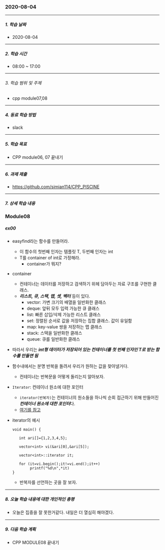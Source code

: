### 2020-08-04

-----
##### 1. 학습 날짜
- 2020-08-04

-----
##### 2. 학습 시간
- 08:00 ~ 17:00
-----
###### 3. 학습 범위 및 주제
- cpp module07,08

-----
##### 4. 동료 학습 방법
- slack

-----
##### 5. 학습 목표
- CPP module06, 07 끝내기

-----
##### 6. 과제 제출
- https://github.com/simian114/CPP_PISCINE

-----
##### 7. 상세 학습 내용

### Module08

##### ex00

- easyfind라는 함수를 만들어라.
  - 이 함수의 첫번째 인자는 템플릿 T, 두번째 인자는 int
  - T를 container of int로 가정해라.
    - container가 뭐지?
    
- container
  - 컨테이너는 데이터를 저장하고 검색하기 위헤 담아두는 자료 구조를 구현한 클래스.
  - ***리스트, 큐, 스택, 맵, 셋, 벡터*** 등이 있다.
    - vector: 가변 크기의 배열을 일반화한 클래스
    - deque: 앞뒤 모두 입력 가능한 큐 클래스
    - list: 빠른 삽입/삭제 가능한 리스트 클래스
    - set: 정렬된 순서로 값을 저장하는 집합 클래스. 값이 유일함
    - map: key-value 쌍을 저장하는 맵 클래스
    - stack:  스택을 일반화한 클래스
    - queue: 큐를 일반화한 클래스
    
- 따라서 우리는 ***int형 데이터가 저장되어 있는 컨테이너를 첫 번째 인자인 T로 받는 함수를 만들면 됨***

- 함수내에서는 분명 반복을 돌려서 우리가 원하는 값을 찾아낼거다.
  - 컨테이너는 반복문을 어떻게 돌리는지 알아보자.
  
- ```Iterator```: 컨테이너 원소에 대한 포인터
  - ```iterator(반복자)```는 컨테이너의 원소들을 하나씩 순회 접근하기 위해 만들어진 ***컨테이너 원소에 대한 포인터***다.
  - [여기를 참고](https://eehoeskrap.tistory.com/263)

- iterator의 예시
  ```
  void main() {

     int ari[]={1,2,3,4,5};

     vector<int> vi(&ari[0],&ari[5]);

     vector<int>::iterator it;

     for (it=vi.begin();it!=vi.end();it++)
          printf("%d\n",*it)
  }
  ```
  - 반복자를 선언하는 곳을 잘 보자.

-----

##### 8. 오늘 학습 내용에 대한 개인적인 총평
- 오늘은 집중을 잘 못한거같다. 내일은 더 열심히 해야겠다.

-----
##### 9. 다음 학습 계획
- CPP MODULE08 끝내기
